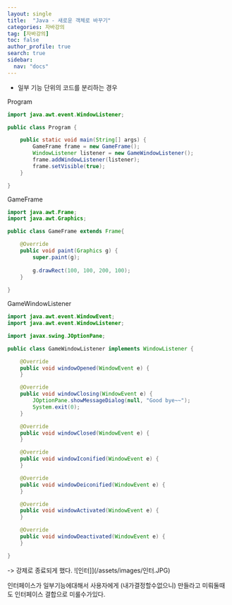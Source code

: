 ```yaml
---
layout: single
title:  "Java - 새로운 객체로 바꾸기"
categories: 자바강의
tag: [자바강의]
toc: false
author_profile: true
search: true
sidebar:
  nav: "docs"
---
```


- 일부 기능 단위의 코드를 분리하는 경우

Program
```java
import java.awt.event.WindowListener;

public class Program {

	public static void main(String[] args) {
		GameFrame frame = new GameFrame();
		WindowListener listener = new GameWindowListener();
		frame.addWindowListener(listener);
		frame.setVisible(true);
	}

}
```
GameFrame
```java
import java.awt.Frame;
import java.awt.Graphics;

public class GameFrame extends Frame{

	@Override
	public void paint(Graphics g) {
		super.paint(g);
		
		g.drawRect(100, 100, 200, 100);
	}
	
}
```
GameWindowListener
```java
import java.awt.event.WindowEvent;
import java.awt.event.WindowListener;

import javax.swing.JOptionPane;

public class GameWindowListener implements WindowListener {

	@Override
	public void windowOpened(WindowEvent e) {
	}

	@Override
	public void windowClosing(WindowEvent e) {
		JOptionPane.showMessageDialog(null, "Good bye~~");
		System.exit(0);
	}

	@Override
	public void windowClosed(WindowEvent e) {
	}

	@Override
	public void windowIconified(WindowEvent e) {
	}

	@Override
	public void windowDeiconified(WindowEvent e) {
	}

	@Override
	public void windowActivated(WindowEvent e) {
	}

	@Override
	public void windowDeactivated(WindowEvent e) {
	}

}
```
-> 강제로 종료되게 했다.
![인터]](/assets/images/인터.JPG)

인터페이스가 일부기능에대해서 사용자에게 (내가결정할수없으니) 만들라고 미뤄둘때도 인터페이스 결합으로 미룰수가있다.